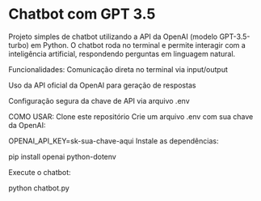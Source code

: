# Chatbot com GPT 3.5
Projeto simples de chatbot utilizando a API da OpenAI (modelo GPT-3.5-turbo) em Python. O chatbot roda no terminal e permite interagir com a inteligência artificial, respondendo perguntas em linguagem natural.

Funcionalidades:
Comunicação direta no terminal via input/output

Uso da API oficial da OpenAI para geração de respostas

Configuração segura da chave de API via arquivo .env

COMO USAR:
Clone este repositório
Crie um arquivo .env com sua chave da OpenAI:

OPENAI_API_KEY=sk-sua-chave-aqui
Instale as dependências:

pip install openai python-dotenv

Execute o chatbot:

python chatbot.py
